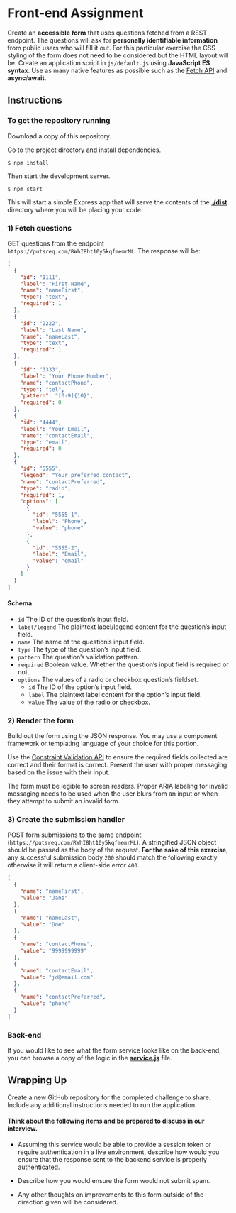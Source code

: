 # Front-end Assignment

Create an **accessible form** that uses questions fetched from a REST endpoint. The questions will ask for **personally identifiable information** from public users who will fill it out. For this particular exercise the CSS styling of the form does not need to be considered but the HTML layout will be. Create an application script in `js/default.js` using **JavaScript ES syntax**. Use as many native features as possible such as the [Fetch API](https://developer.mozilla.org/en-US/docs/Web/API/Fetch_API) and **async**/**await**.

## Instructions

### To get the repository running

Download a copy of this repository.

Go to the project directory and install dependencies.

```shell
$ npm install
```

Then start the development server.

```shell
$ npm start
```

This will start a simple Express app that will serve the contents of the [**./dist**](dist) directory where you will be placing your code.

### 1) Fetch questions

GET questions from the endpoint `https://putsreq.com/RWhI8ht10y5kqfmemrML`. The response will be:

```json
[
  {
    "id": "1111",
    "label": "First Name",
    "name": "nameFirst",
    "type": "text",
    "required": 1
  },
  {
    "id": "2222",
    "label": "Last Name",
    "name": "nameLast",
    "type": "text",
    "required": 1
  },
  {
    "id": "3333",
    "label": "Your Phone Number",
    "name": "contactPhone",
    "type": "tel",
    "pattern": "[0-9]{10}",
    "required": 0
  },
  {
    "id": "4444",
    "label": "Your Email",
    "name": "contactEmail",
    "type": "email",
    "required": 0
  },
  {
    "id": "5555",
    "legend": "Your preferred contact",
    "name": "contactPreferred",
    "type": "radio",
    "required": 1,
    "options": [
      {
        "id": "5555-1",
        "label": "Phone",
        "value": "phone"
      },
      {
        "id": "5555-2",
        "label": "Email",
        "value": "email"
      }
    ]
  }
]
```

#### Schema

* `id` The ID of the question’s input field.
* `label/legend` The plaintext label/legend content for the question’s input field.
* `name` The name of the question’s input field.
* `type` The type of the question’s input field.
* `pattern` The question’s validation pattern.
* `required`  Boolean value. Whether the question’s input field is required or not.
* `options`  The values of a radio or checkbox question’s fieldset.
  * `id`  The ID of the option’s input field.
  * `label`  The plaintext label content for the option’s input field.
  * `value`  The value of the radio or checkbox.

### 2) Render the form

Build out the form using the JSON response. You may use a component framework or templating language of your choice for this portion.

Use the [Constraint Validation API](https://developer.mozilla.org/en-US/docs/Learn/Forms/Form_validation#the_constraint_validation_api) to ensure the required fields collected are correct and their format is correct. Present the user with proper messaging based on the issue with their input.

The form must be legible to screen readers. Proper ARIA labeling for invalid messaging needs to be used when the user blurs from an input or when they attempt to submit an invalid form.

### 3) Create the submission handler

POST form submissions to the same endpoint (`https://putsreq.com/RWhI8ht10y5kqfmemrML`). A stringified JSON object should be passed as the body of the request. **For the sake of this exercise**, any successful submission body `200` should match the following exactly otherwise it will return a client-side error `400`.

```json
[
  {
    "name": "nameFirst",
    "value": "Jane"
  },
  {
    "name": "nameLast",
    "value": "Doe"
  },
  {
    "name": "contactPhone",
    "value": "9999999999"
  },
  {
    "name": "contactEmail",
    "value": "jd@email.com"
  },
  {
    "name": "contactPreferred",
    "value": "phone"
  }
]
```

### Back-end

If you would like to see what the form service looks like on the back-end, you can browse a copy of the logic in the [**service.js**](service.js) file.

## Wrapping Up

Create a new GitHub repository for the completed challenge to share. Include any additional instructions needed to run the application.

#### Think about the following items and be prepared to discuss in our interview.

* Assuming this service would be able to provide a session token or require authentication in a live environment, describe how would you ensure that the response sent to the backend service is properly authenticated.

* Describe how you would ensure the form would not submit spam.

* Any other thoughts on improvements to this form outside of the direction given will be considered.
